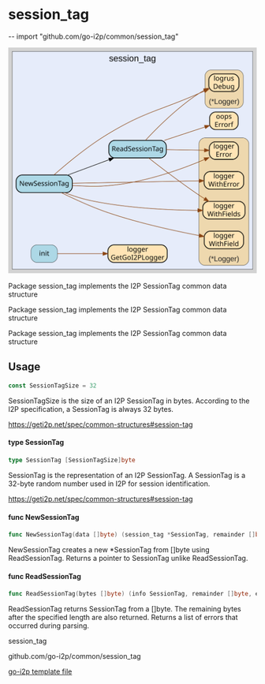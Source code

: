 # session_tag
--
    import "github.com/go-i2p/common/session_tag"

![session_tag.svg](session_tag.svg)

Package session_tag implements the I2P SessionTag common data structure

Package session_tag implements the I2P SessionTag common data structure

Package session_tag implements the I2P SessionTag common data structure

## Usage

```go
const SessionTagSize = 32
```
SessionTagSize is the size of an I2P SessionTag in bytes. According to the I2P
specification, a SessionTag is always 32 bytes.

https://geti2p.net/spec/common-structures#session-tag

#### type SessionTag

```go
type SessionTag [SessionTagSize]byte
```

SessionTag is the representation of an I2P SessionTag. A SessionTag is a 32-byte
random number used in I2P for session identification.

https://geti2p.net/spec/common-structures#session-tag

#### func  NewSessionTag

```go
func NewSessionTag(data []byte) (session_tag *SessionTag, remainder []byte, err error)
```
NewSessionTag creates a new *SessionTag from []byte using ReadSessionTag.
Returns a pointer to SessionTag unlike ReadSessionTag.

#### func  ReadSessionTag

```go
func ReadSessionTag(bytes []byte) (info SessionTag, remainder []byte, err error)
```
ReadSessionTag returns SessionTag from a []byte. The remaining bytes after the
specified length are also returned. Returns a list of errors that occurred
during parsing.



session_tag 

github.com/go-i2p/common/session_tag

[go-i2p template file](/template.md)
